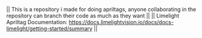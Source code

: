|| This is a repository i made for doing apriltags, anyone collaborating in the repository can branch their code as much as they want ||
|| Limelight Apriltag Documentation: https://docs.limelightvision.io/docs/docs-limelight/getting-started/summary ||

